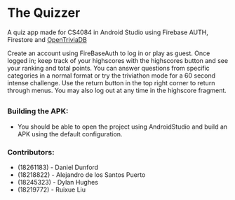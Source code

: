 # The Quizzer
A quiz app made for CS4084 in Android Studio using Firebase AUTH, Firestore and [OpenTriviaDB]

Create an account using FireBaseAuth to log in or play as guest.
Once logged in; keep track of your highscores with the highscores button and see your ranking and total points.
You can answer questions from specific categories in a normal format or try the triviathon mode for a 60 second intense challenge.
Use the return button in the top right corner to return through menus. 
You  may also log out at any time in the highscore fragment. 
##

### Building the APK:
- You should be able to open the project using AndroidStudio and build an APK using the default configuration.

### Contributors:

 - (18261183) - Daniel Dunford
 - (18218822) - Alejandro de los Santos Puerto
 - (18245323) - Dylan Hughes
 - (18219772) - Ruixue Liu

 [OpenTriviaDB]: <https://opentdb.com/browse.php>
